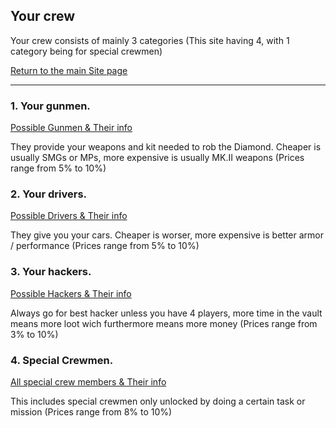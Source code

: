 ## Your crew

Your crew consists of mainly 3 categories (This site having 4, with 1 category being for special crewmen)

[Return to the main Site page](https://reddey.github.io/dchelp/)

* * *

### 1. Your gunmen.

[Possible Gunmen & Their info](https://reddey.github.io/dchelp/crew/gunman)

They provide your weapons and kit needed to rob the Diamond. Cheaper is usually SMGs or MPs, more expensive is usually MK.II weapons (Prices range from 5% to 10%)

### 2. Your drivers.

[Possible Drivers & Their info](https://reddey.github.io/dchelp/crew/driver)

They give you your cars. Cheaper is worser, more expensive is better armor / performance (Prices range from 5% to 10%)

### 3. Your hackers.

[Possible Hackers & Their info](https://reddey.github.io/dchelp/crew/hacker)

Always go for best hacker unless you have 4 players, more time in the vault means more loot wich furthermore means more money (Prices range from 3% to 10%)

### 4. Special Crewmen.

[All special crew members & Their info](https://reddey.github.io/dchelp/crew/special)

This includes special crewmen only unlocked by doing a certain task or mission (Prices range from 8% to 10%)
